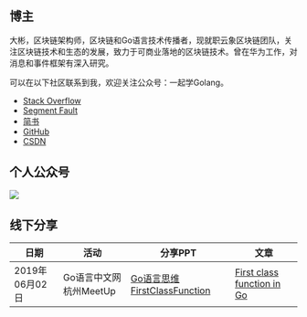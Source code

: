 
## 博主

大彬，区块链架构师，区块链和Go语言技术传播者，现就职云象区块链团队，关注区块链技术和生态的发展，致力于可商业落地的区块链技术。曾在华为工作，对消息和事件框架有深入研究。

可以在以下社区联系到我，欢迎关注公众号：一起学Golang。

- [Stack Overflow](https://stackoverflow.com/users/4296218/james-shi)
- [Segment Fault](https://segmentfault.com/u/lessisbetter)
- [简书](https://www.jianshu.com/u/947f3ccdd481)
- [GitHub](https://github.com/shitaibin)
- [CSDN](https://me.csdn.net/m0_43499523)

## 个人公众号


<img src="http://img.lessisbetter.site/gzh-tail-big.png" align=center />


## 线下分享

| 日期    | 活动       | 分享PPT                                                     | 文章 |
| ------ | ---------- | ---------------------------------------------------------- | --- |
| 2019年06月02日 | Go语言中文网杭州MeetUp | [Go语言思维FirstClassFunction](http://img.lessisbetter.site/Go语言思维First-class-function.pdf) | [First class function in Go](http://lessisbetter.site/2019/06/09/golang-first-class-function/) |

